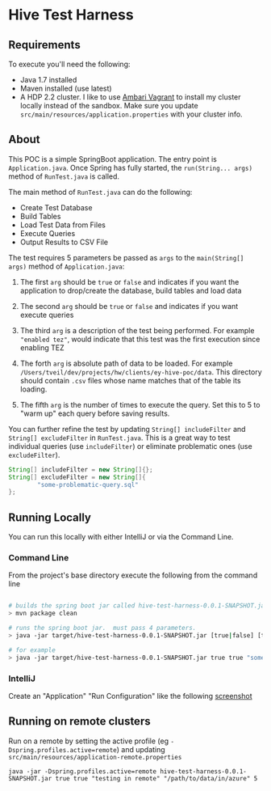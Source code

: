 # Hive Test Harness

## Requirements

To execute you'll need the following:
* Java 1.7 installed
* Maven installed (use latest)
* A HDP 2.2 cluster.  I like to use [Ambari Vagrant](https://cwiki.apache.org/confluence/display/AMBARI/Quick+Start+Guide) to install my cluster locally instead of the sandbox.  Make sure you update `src/main/resources/application.properties` with your cluster info.

## About

This POC is a simple SpringBoot application.  The entry point is `Application.java`.  Once Spring has fully started, the `run(String... args)` method of `RunTest.java` is called.

The main method of `RunTest.java` can do the following:

* Create Test Database
* Build Tables
* Load Test Data from Files
* Execute Queries
* Output Results to CSV File

The test requires 5 parameters be passed as `args` to the `main(String[] args)` method of `Application.java`:

1.  The first `arg` should be `true` or `false` and indicates if you want the application to drop/create the database, build tables and load data

1.  The second `arg` should be `true` or `false` and indicates if you want execute queries

1.  The third `arg` is a description of the test being performed.  For example `"enabled tez"`, would indicate that this test was the first execution since enabling TEZ

1.  The forth `arg` is absolute path of data to be loaded.  For example `/Users/tveil/dev/projects/hw/clients/ey-hive-poc/data`.  This directory should contain `.csv` files whose name matches that of the table its loading.

1.  The fifth `arg` is the number of times to execute the query.  Set this to 5 to "warm up" each query before saving results.

You can further refine the test by updating `String[] includeFilter` and `String[] excludeFilter` in `RunTest.java`.  This is a great way to test individual queries (use `includeFilter`) or eliminate problematic ones (use `excludeFilter`).

```java
String[] includeFilter = new String[]{};
String[] excludeFilter = new String[]{
        "some-problematic-query.sql"
};
```

## Running Locally

You can run this locally with either IntelliJ or via the Command Line.

### Command Line

From the project's base directory execute the following from the command line

```bash

# builds the spring boot jar called hive-test-harness-0.0.1-SNAPSHOT.jar
> mvn package clean

# runs the spring boot jar.  must pass 4 parameters.
> java -jar target/hive-test-harness-0.0.1-SNAPSHOT.jar [true|false] [true|false] "[test description]" "[data location]" [iterations]

# for example
> java -jar target/hive-test-harness-0.0.1-SNAPSHOT.jar true true "some test" "/some/path/to/data/locally" 5

```

### IntelliJ

Create an "Application" "Run Configuration" like the following [screenshot](https://github.com/timveil/ey-hive-poc/blob/master/docs/Run_Debug_Configurations.png)


## Running on remote clusters

Run on a remote by setting the active profile (eg `-Dspring.profiles.active=remote`) and updating `src/main/resources/application-remote.properties`

```
java -jar -Dspring.profiles.active=remote hive-test-harness-0.0.1-SNAPSHOT.jar true true "testing in remote" "/path/to/data/in/azure" 5
```

